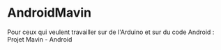 AndroidMavin
============

Pour ceux qui veulent travailler sur de l'Arduino et sur du code Android : Projet Mavin - Android

